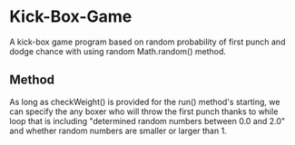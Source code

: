 # Kick-Box-Game
A kick-box game program based on random probability of first punch and dodge chance with using random Math.random() method.
## Method
As long as checkWeight() is provided for the run() method's starting, we can specify the any boxer who will throw the first punch thanks to while loop that is including "determined random numbers between 0.0 and 2.0" and whether random numbers are smaller or larger than 1.
